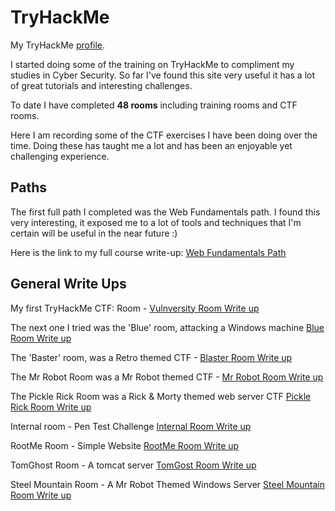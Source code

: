 # TryHackMe

My TryHackMe [profile](https://tryhackme.com/p/robbie888).

I started doing some of the training on TryHackMe to compliment my studies in Cyber Security.
So far I've found this site very useful it has a lot of great tutorials and interesting challenges.

To date I have completed **48 rooms** including training rooms and CTF rooms.

Here I am recording some of the CTF exercises I have been doing over the time. 
Doing these has taught me a lot and has been an enjoyable yet challenging experience.

## Paths

The first full path I completed was the Web Fundamentals path. I found this very interesting, it exposed me to a lot of tools and techniques that I'm certain will be useful in the near future :)

Here is the link to my full course write-up: [Web Fundamentals Path](https://github.com/robbie888/OWASP_Top10/tree/master/TryHackMe)

## General Write Ups

My first TryHackMe CTF: Room - [Vulnversity Room Write up](https://github.com/robbie888/TryHackMe/blob/main/Vulnversity%20Room.md)

The next one I tried was the 'Blue' room, attacking a Windows machine [Blue Room Write up](https://github.com/robbie888/TryHackMe/blob/main/Blue%20Room.md)

The 'Baster' room, was a Retro themed CTF - [Blaster Room Write up](https://github.com/robbie888/TryHackMe/blob/main/Blaster.md)

The Mr Robot Room was a Mr Robot themed CTF - [Mr Robot Room Write up](https://github.com/robbie888/TryHackMe/blob/main/MrRobotRoom.md)

The Pickle Rick Room was a Rick & Morty themed web server CTF [Pickle Rick Room Write up](https://github.com/robbie888/TryHackMe/blob/main/Pickle%20Rick%20Room.md)

Internal room - Pen Test Challenge [Internal Room Write up](https://github.com/robbie888/TryHackMe/blob/main/Internal%20Room.md)

RootMe Room - Simple Website [RootMe Room Write up](RootMe%20Room.md)

TomGhost Room - A tomcat server [TomGost Room Write up](TomGhost%20Room.md)

Steel Mountain Room - A Mr Robot Themed Windows Server [Steel Mountain Room Write up](Steel%20Mountain.md)